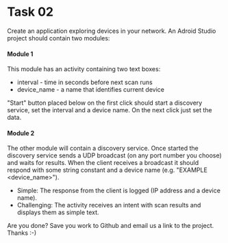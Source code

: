 # Task 02

Create an application exploring devices in your network. An Adroid Studio project should contain two modules:

#### Module 1

This module has an activity containing two text boxes:

* interval - time in seconds before next scan runs
* device_name - a name that identifies current device

"Start" button placed below on the first click should start a discovery service, set the interval and a device name. On the next click just set the data.

#### Module 2

The other module will contain a discovery service. Once started the discovery service sends a UDP broadcast (on any port number you choose) and waits for results. 
When the client receives a broadcast it should respond with some string constant and a device name (e.g. "EXAMPLE <device_name>"). 

* Simple: The response from the client is logged (IP address and a device name).
* Challenging: The activity receives an intent with scan results and displays them as simple text. 

Are you done? Save you work to Github and email us a link to the project. Thanks :-)
